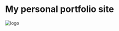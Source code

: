 # My personal portfolio site

<img src="http://github.sonjamae.github.io/dark%20logo.png" alt="logo" />
